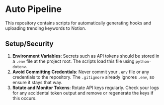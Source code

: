 # Auto Pipeline

This repository contains scripts for automatically generating hooks and uploading trending keywords to Notion.

## Setup/Security

1. **Environment Variables**: Secrets such as API tokens should be stored in a `.env` file at the project root. The scripts load this file using `python-dotenv`.
2. **Avoid Committing Credentials**: Never commit your `.env` file or any credentials to the repository. The `.gitignore` already ignores `.env`, so ensure it stays that way.
3. **Rotate and Monitor Tokens**: Rotate API keys regularly. Check your logs for any accidental token output and remove or regenerate the keys if this occurs.


